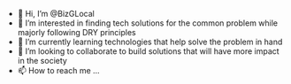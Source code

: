 - 👋 Hi, I’m @BizGLocal
- 👀 I’m interested in finding tech solutions for the common problem while majorly following DRY principles
- 🌱 I’m currently learning technologies that help solve the problem in hand 
- 💞️ I’m looking to collaborate to build solutions that will have more impact in the society
- 📫 How to reach me ...

<!---
BizGLocal/BizGLocal is a ✨ special ✨ repository because its `README.md` (this file) appears on your GitHub profile.
You can click the Preview link to take a look at your changes.
--->
